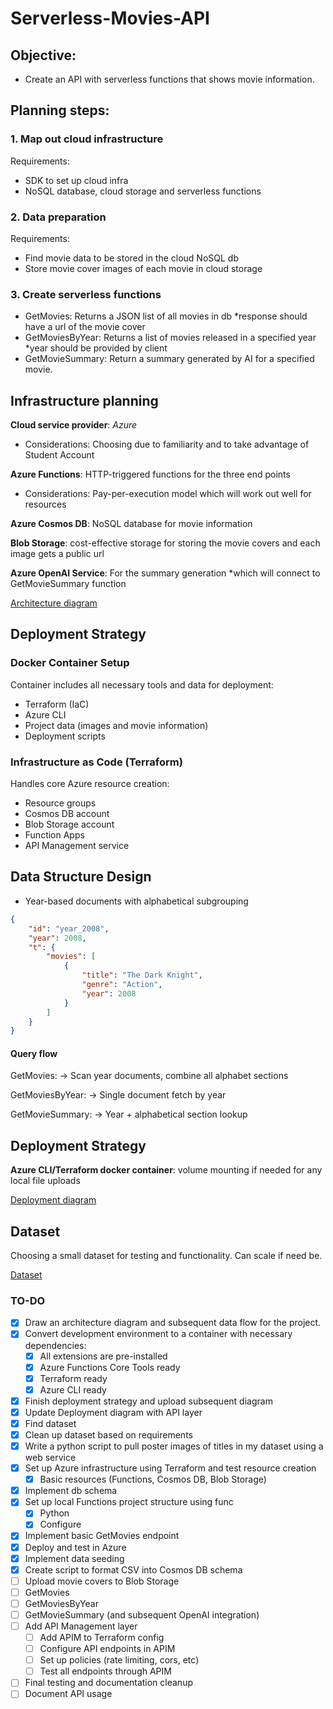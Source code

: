 # Serverless-Movies-API

## Objective:
- Create an API with serverless functions that shows movie information.

## Planning steps:
### 1. Map out cloud infrastructure
Requirements:
- SDK to set up cloud infra
- NoSQL database, cloud storage and serverless functions
### 2. Data preparation
Requirements:
- Find movie data to be stored in the cloud NoSQL db
- Store movie cover images of each movie in cloud storage
### 3. Create serverless functions
- GetMovies: Returns a JSON list of all movies in db *response should have a url of the movie cover
- GetMoviesByYear: Returns a list of movies released in a specified year *year should be provided by client
- GetMovieSummary: Return a summary generated by AI for a specified movie.

## Infrastructure planning
**Cloud service provider**: *Azure*
- Considerations: Choosing due to familiarity and to take advantage of Student Account

**Azure Functions**: HTTP-triggered functions for the three end points
- Considerations: Pay-per-execution model which will work out well for resources

**Azure Cosmos DB**: NoSQL database for movie information

**Blob Storage**: cost-effective storage for storing the movie covers and each image gets a public url

**Azure OpenAI Service**: For the summary generation *which will connect to GetMovieSummary function

[Architecture diagram](/diagrams/architecture-diagram.png)

## Deployment Strategy
### Docker Container Setup
Container includes all necessary tools and data for deployment:
- Terraform (IaC)
- Azure CLI
- Project data (images and movie information)
- Deployment scripts

### Infrastructure as Code (Terraform)
Handles core Azure resource creation:
- Resource groups
- Cosmos DB account
- Blob Storage account
- Function Apps
- API Management service

## Data Structure Design
- Year-based documents with alphabetical subgrouping
```json
{
    "id": "year_2008",
    "year": 2008,
    "t": {
        "movies": [
            {
                "title": "The Dark Knight",
                "genre": "Action",
                "year": 2008
            }
        ]
    }
}
```

#### Query flow
GetMovies:
-> Scan year documents, combine all alphabet sections

GetMoviesByYear:
-> Single document fetch by year

GetMovieSummary:
-> Year + alphabetical section lookup

## Deployment Strategy
**Azure CLI/Terraform docker container**: volume mounting if needed for any local file uploads

[Deployment diagram](diagrams/deployment-diagram.png)

## Dataset
Choosing a small dataset for testing and functionality. Can scale if need be.

[Dataset](https://gist.github.com/tiangechen/b68782efa49a16edaf07dc2cdaa855ea#file-movies-csv)

### TO-DO
- [X] Draw an architecture diagram and subsequent data flow for the project.
- [X] Convert development environment to a container with necessary dependencies:
    - [X] All extensions are pre-installed
    - [X] Azure Functions Core Tools ready
    - [X] Terraform ready
    - [X] Azure CLI ready
- [X] Finish deployment strategy and upload subsequent diagram
- [X] Update Deployment diagram with API layer
- [X] Find dataset
- [X] Clean up dataset based on requirements
- [X] Write a python script to pull poster images of titles in my dataset using a web service 
- [X] Set up Azure infrastructure using Terraform and test resource creation
    - [X] Basic resources (Functions, Cosmos DB, Blob Storage)
- [X] Implement db schema
- [X] Set up local Functions project structure using func
    - [X] Python
    - [X] Configure
- [X] Implement basic GetMovies endpoint
- [X] Deploy and test in Azure 
- [X] Implement data seeding
- [X] Create script to format CSV into Cosmos DB schema
- [ ] Upload movie covers to Blob Storage
- [ ] GetMovies
- [ ] GetMoviesByYear
- [ ] GetMovieSummary (and subsequent OpenAI integration)
- [ ] Add API Management layer
    - [ ] Add APIM to Terraform config
    - [ ] Configure API endpoints in APIM
    - [ ] Set up policies (rate limiting, cors, etc)
    - [ ] Test all endpoints through APIM
- [ ] Final testing and documentation cleanup
- [ ] Document API usage